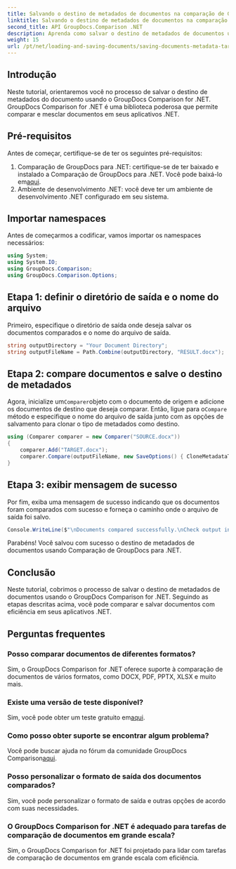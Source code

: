 ```yaml
---
title: Salvando o destino de metadados de documentos na comparação de GroupDocs para .NET
linktitle: Salvando o destino de metadados de documentos na comparação de GroupDocs para .NET
second_title: API GroupDocs.Comparison .NET
description: Aprenda como salvar o destino de metadados de documentos usando GroupDocs Comparison for .NET. Etapas fáceis para comparação eficiente de documentos em seus aplicativos .NET.
weight: 15
url: /pt/net/loading-and-saving-documents/saving-documents-metadata-target/
---
```

## Introdução
Neste tutorial, orientaremos você no processo de salvar o destino de metadados do documento usando o GroupDocs Comparison for .NET. GroupDocs Comparison for .NET é uma biblioteca poderosa que permite comparar e mesclar documentos em seus aplicativos .NET.
## Pré-requisitos
Antes de começar, certifique-se de ter os seguintes pré-requisitos:
1.  Comparação de GroupDocs para .NET: certifique-se de ter baixado e instalado a Comparação de GroupDocs para .NET. Você pode baixá-lo em[aqui](https://releases.groupdocs.com/comparison/net/).
2. Ambiente de desenvolvimento .NET: você deve ter um ambiente de desenvolvimento .NET configurado em seu sistema.

## Importar namespaces
Antes de começarmos a codificar, vamos importar os namespaces necessários:
```csharp
using System;
using System.IO;
using GroupDocs.Comparison;
using GroupDocs.Comparison.Options;
```
## Etapa 1: definir o diretório de saída e o nome do arquivo
Primeiro, especifique o diretório de saída onde deseja salvar os documentos comparados e o nome do arquivo de saída.
```csharp
string outputDirectory = "Your Document Directory";
string outputFileName = Path.Combine(outputDirectory, "RESULT.docx");
```
## Etapa 2: compare documentos e salve o destino de metadados
 Agora, inicialize um`Comparer`objeto com o documento de origem e adicione os documentos de destino que deseja comparar. Então, ligue para o`Compare` método e especifique o nome do arquivo de saída junto com as opções de salvamento para clonar o tipo de metadados como destino.
```csharp
using (Comparer comparer = new Comparer("SOURCE.docx"))
{
    comparer.Add("TARGET.docx");
    comparer.Compare(outputFileName, new SaveOptions() { CloneMetadataType = MetadataType.Target });
}
```
## Etapa 3: exibir mensagem de sucesso
Por fim, exiba uma mensagem de sucesso indicando que os documentos foram comparados com sucesso e forneça o caminho onde o arquivo de saída foi salvo.
```csharp
Console.WriteLine($"\nDocuments compared successfully.\nCheck output in {outputDirectory}.");
```
Parabéns! Você salvou com sucesso o destino de metadados de documentos usando Comparação de GroupDocs para .NET.

## Conclusão
Neste tutorial, cobrimos o processo de salvar o destino de metadados de documentos usando o GroupDocs Comparison for .NET. Seguindo as etapas descritas acima, você pode comparar e salvar documentos com eficiência em seus aplicativos .NET.
## Perguntas frequentes
### Posso comparar documentos de diferentes formatos?
Sim, o GroupDocs Comparison for .NET oferece suporte à comparação de documentos de vários formatos, como DOCX, PDF, PPTX, XLSX e muito mais.
### Existe uma versão de teste disponível?
 Sim, você pode obter um teste gratuito em[aqui](https://releases.groupdocs.com/).
### Como posso obter suporte se encontrar algum problema?
 Você pode buscar ajuda no fórum da comunidade GroupDocs Comparison[aqui](https://forum.groupdocs.com/c/comparison/12).
### Posso personalizar o formato de saída dos documentos comparados?
Sim, você pode personalizar o formato de saída e outras opções de acordo com suas necessidades.
### O GroupDocs Comparison for .NET é adequado para tarefas de comparação de documentos em grande escala?
Sim, o GroupDocs Comparison for .NET foi projetado para lidar com tarefas de comparação de documentos em grande escala com eficiência.